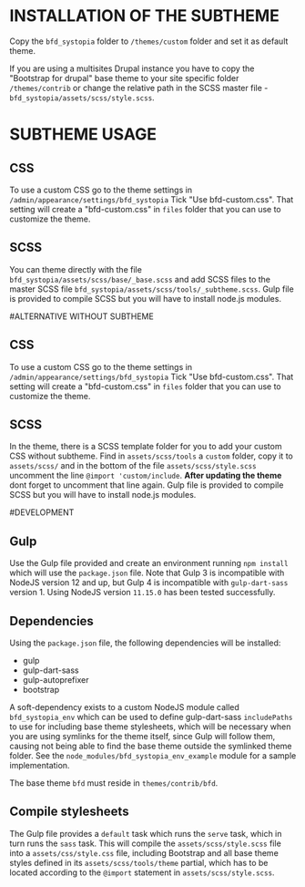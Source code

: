 # INSTALLATION OF THE SUBTHEME

Copy the `bfd_systopia` folder to `/themes/custom` folder and set it as
default theme.

If you are using a multisites Drupal instance you have to copy the
"Bootstrap for drupal" base theme to your site specific folder `/themes/contrib`
or change the relative path in the SCSS master file -
`bfd_systopia/assets/scss/style.scss`.

# SUBTHEME USAGE

## CSS
To use a custom CSS go to the theme settings in
`/admin/appearance/settings/bfd_systopia` Tick "Use bfd-custom.css".
That setting will create a "bfd-custom.css" in `files` folder that you can use
to customize the theme.

## SCSS
You can theme directly with the file `bfd_systopia/assets/scss/base/_base.scss`
and add SCSS files to the master SCSS file
`bfd_systopia/assets/scss/tools/_subtheme.scss`. Gulp file is provided to
compile SCSS but you will have to install node.js modules.

#ALTERNATIVE WITHOUT SUBTHEME

## CSS
To use a custom CSS go to the theme settings in
`/admin/appearance/settings/bfd_systopia` Tick "Use bfd-custom.css".
That setting will create a "bfd-custom.css" in `files` folder that you can use
to customize the theme.

## SCSS
In the theme, there is a SCSS template folder for you to add your custom CSS
without subtheme. Find in `assets/scss/tools` a `custom` folder, copy it to
`assets/scss/` and in the bottom of the file `assets/scss/style.scss`
uncomment the line `@import 'custom/include`. **After updating the theme**
dont forget to uncomment that line again. Gulp file is provided to
compile SCSS but you will have to install node.js modules.

#DEVELOPMENT

## Gulp
Use the Gulp file provided and create an environment running `npm install` which
will use the `package.json` file. Note that Gulp 3 is incompatible with NodeJS
version 12 and up, but Gulp 4 is incompatible with `gulp-dart-sass` version 1.
Using NodeJS version `11.15.0` has been tested successfully.

## Dependencies
Using the `package.json` file, the following dependencies will be installed:
- gulp
- gulp-dart-sass
- gulp-autoprefixer
- bootstrap

A soft-dependency exists to a custom NodeJS module called `bfd_systopia_env`
which can be used to define gulp-dart-sass `includePaths` to use for including
base theme stylesheets, which will be necessary when you are using symlinks for
the theme itself, since Gulp will follow them, causing not being able to find
the base theme outside the symlinked theme folder. See the
`node_modules/bfd_systopia_env_example` module for a sample implementation.

The base theme `bfd` must reside in `themes/contrib/bfd`.

## Compile stylesheets
The Gulp file provides a `default` task which runs the `serve` task, which in
turn  runs the `sass` task. This will compile the `assets/scss/style.scss` file
into a `assets/css/style.css` file, including Bootstrap and all base theme
styles defined in its `assets/scss/tools/theme` partial, which has to be located
according to the `@import` statement in `assets/scss/style.scss`.
